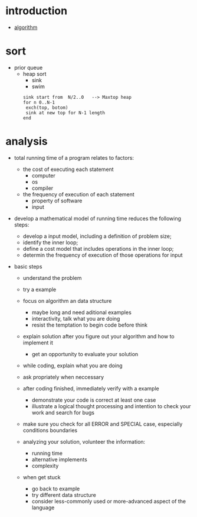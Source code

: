 # introduction
  - [algorithm](http://algs4.cs.princeton.edu/home/)

# sort
  - prior queue
    - heap sort
      - sink
      - swim
      ```
      sink start from  N/2..0   --> Maxtop heap
      for n 0..N-1
       exch(top, botom)
       sink at new top for N-1 length
      end
      ```

# analysis
  - total running time of a program relates to factors:
    - the cost of executing each statement
      - computer
      - os
      - compiler
    - the frequency of execution of each statement
      - property of software
      - input
  - develop a mathematical model of running time reduces the following steps:
    - develop a input model, including a definition of problem size;
    - identify the inner loop;
    - define a cost model that includes operations in the inner loop;
    - determin the frequency of execution of those operations for input

  - basic steps
    - understand the problem

    - try a example

    - focus on algorithm an data structure
      - maybe long and need aditional examples
      - interactivity, talk what you are doing
      - resist the temptation to begin code before think

    - explain solution after you figure out your algorithm and how to implement it
      - get an opportunity to evaluate your solution
    
    - while coding, explain what you are doing

    - ask propriately when neccessary

    - after coding finished, immediately verify with a example
      - demonstrate your code is correct at least one case
      - illustrate a logical thought processing and intention to check your work and search for bugs

    - make sure you check for all ERROR and SPECIAL case, especially conditions boundaries

    - analyzing your solution, volunteer the information:
      - running time
      - alternative implements
      - complexity

    - when get stuck
      - go back to example
      - try different data structure
      - consider less-commonly used or more-advanced aspect of the language


    
      


